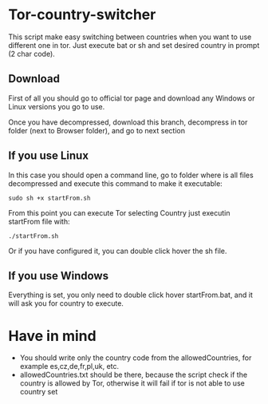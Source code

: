 # Tor-country-switcher
This script make easy switching between countries when you want to use different one in tor. Just execute bat or sh and set desired country in prompt (2 char code).

## Download
First of all you should go to official tor page and download any Windows or Linux versions you go to use.

Once you have decompressed, download this branch, decompress in tor folder (next to Browser folder), and go to next section

## If you use Linux
In this case you should open a command line, go to folder where is all files decompressed and execute this command to make it executable:

```
sudo sh +x startFrom.sh
```

From this point you can execute Tor selecting Country just executin startFrom file with:
```
./startFrom.sh
```
Or if you have configured it, you can double click hover the sh file.

## If you use Windows
Everything is set, you only need to double click hover startFrom.bat, and it will ask you for country to execute.

# Have in mind

* You should write only the country code from the allowedCountries, for example es,cz,de,fr,pl,uk, etc.
* allowedCountries.txt should be there, because the script check if the country is allowed by Tor, otherwise it will fail if tor is not able to use country set
